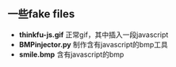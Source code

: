 ## 一些fake files

 - **thinkfu-js.gif** 正常gif，其中插入一段javascript
 - **BMPinjector.py** 制作含有javascript的bmp工具
 - **smile.bmp** 含有javascript的bmp